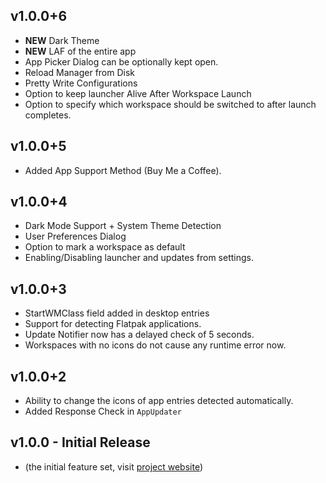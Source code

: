 ## v1.0.0+6

- **NEW** Dark Theme
- **NEW** LAF of the entire app
- App Picker Dialog can be optionally kept open.
- Reload Manager from Disk
- Pretty Write Configurations
- Option to keep launcher Alive After Workspace Launch
- Option to specify which workspace should be switched to after launch completes.

## v1.0.0+5

- Added App Support Method (Buy Me a Coffee).

## v1.0.0+4

- Dark Mode Support + System Theme Detection
- User Preferences Dialog
- Option to mark a workspace as default
- Enabling/Disabling launcher and updates from settings.

## v1.0.0+3
- StartWMClass field added in desktop entries
- Support for detecting Flatpak applications.
- Update Notifier now has a delayed check of 5 seconds.
- Workspaces with no icons do not cause any runtime error now.

## v1.0.0+2
- Ability to change the icons of app entries detected automatically.
- Added Response Check in `AppUpdater`

## v1.0.0 - Initial Release

- (the initial feature set, visit [project website](https://omegaui.github.io/app_fleet_webpage/))
